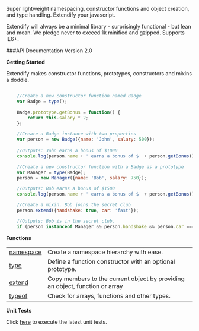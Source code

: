 Super lightweight namespacing, constructor functions and object creation, and type handling. Extendify your javascript. 

Extendify will always be a minimal library - surprisingly functional - but lean and mean. We pledge never to exceed 1k minified and gzipped. Supports IE6+.

###API Documentation Version 2.0

**Getting Started**

Extendify makes constructor functions, prototypes, constructors and mixins a doddle.

```javascript

	//Create a new constructor function named Badge
	var Badge = type();

	Badge.prototype.getBonus = function() {
		return this.salary * 2;
	};

	//Create a Badge instance with two properties
	var person = new Badge({name: 'John', salary: 500});
	
	//Outputs: John earns a bonus of $1000
	console.log(person.name + ' earns a bonus of $' + person.getBonus());

	//Create a new constructor function with a Badge as a prototype
	var Manager = type(Badge);
	person = new Manager({name: 'Bob', salary: 750});

	//Outputs: Bob earns a bonus of $1500
	console.log(person.name + ' earns a bonus of $' + person.getBonus());

	//Create a mixin. Bob joins the secret club
	person.extend({handshake: true, car: 'fast'});

	//Outputs: Bob is in the secret club.
	if (person instanceof Manager && person.handshake && person.car === 'fast') console.log(person.name + ' is in the secret club.');

```


**Functions**

<table>
<tbody>
<tr><td><a href="../../wiki/namespace/">namespace</a></td><td>Create a namespace hierarchy with ease.</td></tr>
<tr><td><a href="../../wiki/type/">type</a></td><td>Define a function constructor with an optional prototype.</td></tr>
<tr><td><a href="../../wiki/extend/">extend</a></td><td>Copy members to the current object by providing an object, function or array</td></tr>
<tr><td><a href="../../wiki/typeof/">typeof</a></td><td>Check for arrays, functions and other types.</td></tr>
</tbody>
</table>


**Unit Tests**

Click <a href="http://jameswestgate.github.io/extendify/test/" target="_blank">here</a> to execute the latest unit tests.
